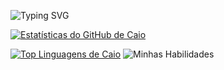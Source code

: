 ![Typing SVG](https://readme-typing-svg.demolab.com?font=Fira+Code&pause=1000&color=33FF33&center=true&vCenter=true&width=435&lines=Ol%C3%A1%2C+meu+nome+%C3%A9+Caio!;Sou+um+Desenvolvedor+Full-Stack;Codando+e+Bebendo+Café...;Bem-vindo+ao+meu+perfil!)

[![Estatísticas do GitHub de Caio](https://github-readme-stats.vercel.app/api?username=Caio-fullstack&show_icons=true&theme=radical&hide_border=true&include_all_commits=true&count_private=true)](https://github.com/anuraghazra/github-readme-stats)

[![Top Linguagens de Caio](https://github-readme-stats.vercel.app/api/top-langs/?username=Caio-fullstack&layout=compact&theme=radical&hide_border=true)](https://github.com/anuraghazra/github-readme-stats)
![Minhas Habilidades](https://skillicons.dev/icons?i=js,html,css,python,nodejs,git,github,vscode,mysql,php)

<!--
**Caio-fullstack/Caio-fullstack** is a ✨ _special_ ✨ repository because its `README.md` (this file) appears on your GitHub profile.

Here are some ideas to get you started:

- 🔭 I’m currently working on ...
- 🌱 I’m currently learning ...
- 👯 I’m looking to collaborate on ...
- 🤔 I’m looking for help with ...
- 💬 Ask me about ...
- 📫 How to reach me: ...
- 😄 Pronouns: ...
- ⚡ Fun fact: ...
-->
